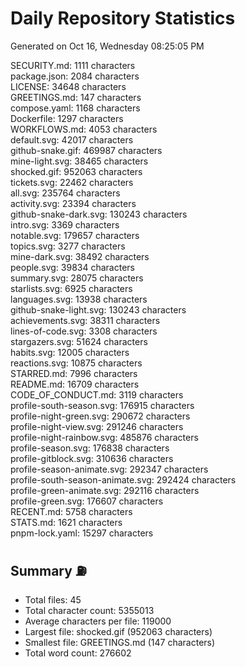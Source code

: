 # Daily Repository Statistics 
Generated on Oct 16, Wednesday 08:25:05 PM  

SECURITY.md: 1111 characters  
package.json: 2084 characters  
LICENSE: 34648 characters  
GREETINGS.md: 147 characters  
compose.yaml: 1168 characters  
Dockerfile: 1297 characters  
WORKFLOWS.md: 4053 characters  
default.svg: 42017 characters  
github-snake.gif: 469987 characters  
mine-light.svg: 38465 characters  
shocked.gif: 952063 characters  
tickets.svg: 22462 characters  
all.svg: 235764 characters  
activity.svg: 23394 characters  
github-snake-dark.svg: 130243 characters  
intro.svg: 3369 characters  
notable.svg: 179657 characters  
topics.svg: 3277 characters  
mine-dark.svg: 38492 characters  
people.svg: 39834 characters  
summary.svg: 28075 characters  
starlists.svg: 6925 characters  
languages.svg: 13938 characters  
github-snake-light.svg: 130243 characters  
achievements.svg: 38311 characters  
lines-of-code.svg: 3308 characters  
stargazers.svg: 51624 characters  
habits.svg: 12005 characters  
reactions.svg: 10875 characters  
STARRED.md: 7996 characters  
README.md: 16709 characters  
CODE_OF_CONDUCT.md: 3119 characters  
profile-south-season.svg: 176915 characters  
profile-night-green.svg: 290672 characters  
profile-night-view.svg: 291246 characters  
profile-night-rainbow.svg: 485876 characters  
profile-season.svg: 176838 characters  
profile-gitblock.svg: 310636 characters  
profile-season-animate.svg: 292347 characters  
profile-south-season-animate.svg: 292424 characters  
profile-green-animate.svg: 292116 characters  
profile-green.svg: 176607 characters  
RECENT.md: 5758 characters  
STATS.md: 1621 characters  
pnpm-lock.yaml: 15297 characters  

## Summary ⛽  
- Total files: 45  
- Total character count: 5355013  
- Average characters per file: 119000  
- Largest file: shocked.gif (952063 characters)  
- Smallest file: GREETINGS.md (147 characters)  
- Total word count: 276602  
